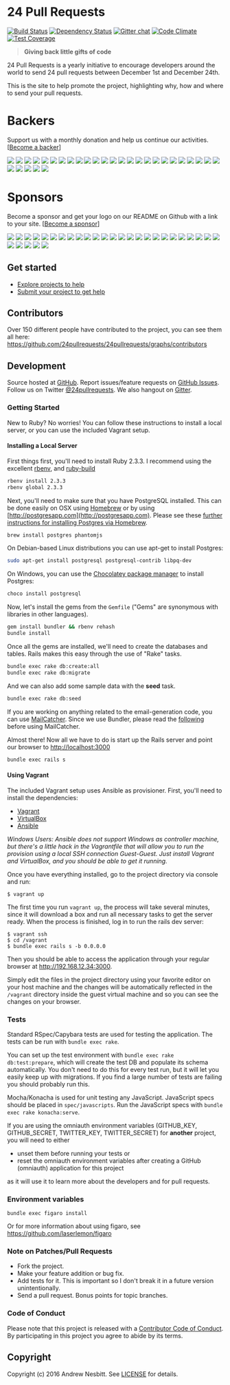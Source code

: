 # 24 Pull Requests

[![Build Status](https://travis-ci.org/24pullrequests/24pullrequests.svg?branch=master)](https://travis-ci.org/24pullrequests/24pullrequests)
[![Dependency Status](https://img.shields.io/gemnasium/24pullrequests/24pullrequests.svg?style=flat)](https://gemnasium.com/24pullrequests/24pullrequests)
[![Gitter chat](https://img.shields.io/badge/gitter-24pullrequests-brightgreen.svg?style=flat)](https://gitter.im/24pullrequests/24pullrequests)
[![Code Climate](https://img.shields.io/codeclimate/github/24pullrequests/24pullrequests.svg?style=flat)](https://codeclimate.com/github/24pullrequests/24pullrequests)
[![Test Coverage](https://img.shields.io/codeclimate/coverage/github/24pullrequests/24pullrequests.svg?style=flat)](https://codeclimate.com/github/24pullrequests/24pullrequests)

> **Giving back little gifts of code**

24 Pull Requests is a yearly initiative to encourage developers around the world to send 24 pull requests between December 1st and December 24th.

This is the site to help promote the project, highlighting why, how and where to send your pull requests.



# Backers

Support us with a monthly donation and help us continue our activities. [[Become a backer](https://opencollective.com/24pullrequests#backer)]

<a href="https://opencollective.com/24pullrequests/backer/0/website" target="_blank"><img src="https://opencollective.com/24pullrequests/backer/0/avatar.svg"></a>
<a href="https://opencollective.com/24pullrequests/backer/1/website" target="_blank"><img src="https://opencollective.com/24pullrequests/backer/1/avatar.svg"></a>
<a href="https://opencollective.com/24pullrequests/backer/2/website" target="_blank"><img src="https://opencollective.com/24pullrequests/backer/2/avatar.svg"></a>
<a href="https://opencollective.com/24pullrequests/backer/3/website" target="_blank"><img src="https://opencollective.com/24pullrequests/backer/3/avatar.svg"></a>
<a href="https://opencollective.com/24pullrequests/backer/4/website" target="_blank"><img src="https://opencollective.com/24pullrequests/backer/4/avatar.svg"></a>
<a href="https://opencollective.com/24pullrequests/backer/5/website" target="_blank"><img src="https://opencollective.com/24pullrequests/backer/5/avatar.svg"></a>
<a href="https://opencollective.com/24pullrequests/backer/6/website" target="_blank"><img src="https://opencollective.com/24pullrequests/backer/6/avatar.svg"></a>
<a href="https://opencollective.com/24pullrequests/backer/7/website" target="_blank"><img src="https://opencollective.com/24pullrequests/backer/7/avatar.svg"></a>
<a href="https://opencollective.com/24pullrequests/backer/8/website" target="_blank"><img src="https://opencollective.com/24pullrequests/backer/8/avatar.svg"></a>
<a href="https://opencollective.com/24pullrequests/backer/9/website" target="_blank"><img src="https://opencollective.com/24pullrequests/backer/9/avatar.svg"></a>
<a href="https://opencollective.com/24pullrequests/backer/10/website" target="_blank"><img src="https://opencollective.com/24pullrequests/backer/10/avatar.svg"></a>
<a href="https://opencollective.com/24pullrequests/backer/11/website" target="_blank"><img src="https://opencollective.com/24pullrequests/backer/11/avatar.svg"></a>
<a href="https://opencollective.com/24pullrequests/backer/12/website" target="_blank"><img src="https://opencollective.com/24pullrequests/backer/12/avatar.svg"></a>
<a href="https://opencollective.com/24pullrequests/backer/13/website" target="_blank"><img src="https://opencollective.com/24pullrequests/backer/13/avatar.svg"></a>
<a href="https://opencollective.com/24pullrequests/backer/14/website" target="_blank"><img src="https://opencollective.com/24pullrequests/backer/14/avatar.svg"></a>
<a href="https://opencollective.com/24pullrequests/backer/15/website" target="_blank"><img src="https://opencollective.com/24pullrequests/backer/15/avatar.svg"></a>
<a href="https://opencollective.com/24pullrequests/backer/16/website" target="_blank"><img src="https://opencollective.com/24pullrequests/backer/16/avatar.svg"></a>
<a href="https://opencollective.com/24pullrequests/backer/17/website" target="_blank"><img src="https://opencollective.com/24pullrequests/backer/17/avatar.svg"></a>
<a href="https://opencollective.com/24pullrequests/backer/18/website" target="_blank"><img src="https://opencollective.com/24pullrequests/backer/18/avatar.svg"></a>
<a href="https://opencollective.com/24pullrequests/backer/19/website" target="_blank"><img src="https://opencollective.com/24pullrequests/backer/19/avatar.svg"></a>
<a href="https://opencollective.com/24pullrequests/backer/20/website" target="_blank"><img src="https://opencollective.com/24pullrequests/backer/20/avatar.svg"></a>
<a href="https://opencollective.com/24pullrequests/backer/21/website" target="_blank"><img src="https://opencollective.com/24pullrequests/backer/21/avatar.svg"></a>
<a href="https://opencollective.com/24pullrequests/backer/22/website" target="_blank"><img src="https://opencollective.com/24pullrequests/backer/22/avatar.svg"></a>
<a href="https://opencollective.com/24pullrequests/backer/23/website" target="_blank"><img src="https://opencollective.com/24pullrequests/backer/23/avatar.svg"></a>
<a href="https://opencollective.com/24pullrequests/backer/24/website" target="_blank"><img src="https://opencollective.com/24pullrequests/backer/24/avatar.svg"></a>
<a href="https://opencollective.com/24pullrequests/backer/25/website" target="_blank"><img src="https://opencollective.com/24pullrequests/backer/25/avatar.svg"></a>
<a href="https://opencollective.com/24pullrequests/backer/26/website" target="_blank"><img src="https://opencollective.com/24pullrequests/backer/26/avatar.svg"></a>
<a href="https://opencollective.com/24pullrequests/backer/27/website" target="_blank"><img src="https://opencollective.com/24pullrequests/backer/27/avatar.svg"></a>
<a href="https://opencollective.com/24pullrequests/backer/28/website" target="_blank"><img src="https://opencollective.com/24pullrequests/backer/28/avatar.svg"></a>
<a href="https://opencollective.com/24pullrequests/backer/29/website" target="_blank"><img src="https://opencollective.com/24pullrequests/backer/29/avatar.svg"></a>


# Sponsors

Become a sponsor and get your logo on our README on Github with a link to your site. [[Become a sponsor](https://opencollective.com/24pullrequests#sponsor)]

<a href="https://opencollective.com/24pullrequests/sponsor/0/website" target="_blank"><img src="https://opencollective.com/24pullrequests/sponsor/0/avatar.svg"></a>
<a href="https://opencollective.com/24pullrequests/sponsor/1/website" target="_blank"><img src="https://opencollective.com/24pullrequests/sponsor/1/avatar.svg"></a>
<a href="https://opencollective.com/24pullrequests/sponsor/2/website" target="_blank"><img src="https://opencollective.com/24pullrequests/sponsor/2/avatar.svg"></a>
<a href="https://opencollective.com/24pullrequests/sponsor/3/website" target="_blank"><img src="https://opencollective.com/24pullrequests/sponsor/3/avatar.svg"></a>
<a href="https://opencollective.com/24pullrequests/sponsor/4/website" target="_blank"><img src="https://opencollective.com/24pullrequests/sponsor/4/avatar.svg"></a>
<a href="https://opencollective.com/24pullrequests/sponsor/5/website" target="_blank"><img src="https://opencollective.com/24pullrequests/sponsor/5/avatar.svg"></a>
<a href="https://opencollective.com/24pullrequests/sponsor/6/website" target="_blank"><img src="https://opencollective.com/24pullrequests/sponsor/6/avatar.svg"></a>
<a href="https://opencollective.com/24pullrequests/sponsor/7/website" target="_blank"><img src="https://opencollective.com/24pullrequests/sponsor/7/avatar.svg"></a>
<a href="https://opencollective.com/24pullrequests/sponsor/8/website" target="_blank"><img src="https://opencollective.com/24pullrequests/sponsor/8/avatar.svg"></a>
<a href="https://opencollective.com/24pullrequests/sponsor/9/website" target="_blank"><img src="https://opencollective.com/24pullrequests/sponsor/9/avatar.svg"></a>
<a href="https://opencollective.com/24pullrequests/sponsor/10/website" target="_blank"><img src="https://opencollective.com/24pullrequests/sponsor/10/avatar.svg"></a>
<a href="https://opencollective.com/24pullrequests/sponsor/11/website" target="_blank"><img src="https://opencollective.com/24pullrequests/sponsor/11/avatar.svg"></a>
<a href="https://opencollective.com/24pullrequests/sponsor/12/website" target="_blank"><img src="https://opencollective.com/24pullrequests/sponsor/12/avatar.svg"></a>
<a href="https://opencollective.com/24pullrequests/sponsor/13/website" target="_blank"><img src="https://opencollective.com/24pullrequests/sponsor/13/avatar.svg"></a>
<a href="https://opencollective.com/24pullrequests/sponsor/14/website" target="_blank"><img src="https://opencollective.com/24pullrequests/sponsor/14/avatar.svg"></a>
<a href="https://opencollective.com/24pullrequests/sponsor/15/website" target="_blank"><img src="https://opencollective.com/24pullrequests/sponsor/15/avatar.svg"></a>
<a href="https://opencollective.com/24pullrequests/sponsor/16/website" target="_blank"><img src="https://opencollective.com/24pullrequests/sponsor/16/avatar.svg"></a>
<a href="https://opencollective.com/24pullrequests/sponsor/17/website" target="_blank"><img src="https://opencollective.com/24pullrequests/sponsor/17/avatar.svg"></a>
<a href="https://opencollective.com/24pullrequests/sponsor/18/website" target="_blank"><img src="https://opencollective.com/24pullrequests/sponsor/18/avatar.svg"></a>
<a href="https://opencollective.com/24pullrequests/sponsor/19/website" target="_blank"><img src="https://opencollective.com/24pullrequests/sponsor/19/avatar.svg"></a>
<a href="https://opencollective.com/24pullrequests/sponsor/20/website" target="_blank"><img src="https://opencollective.com/24pullrequests/sponsor/20/avatar.svg"></a>
<a href="https://opencollective.com/24pullrequests/sponsor/21/website" target="_blank"><img src="https://opencollective.com/24pullrequests/sponsor/21/avatar.svg"></a>
<a href="https://opencollective.com/24pullrequests/sponsor/22/website" target="_blank"><img src="https://opencollective.com/24pullrequests/sponsor/22/avatar.svg"></a>
<a href="https://opencollective.com/24pullrequests/sponsor/23/website" target="_blank"><img src="https://opencollective.com/24pullrequests/sponsor/23/avatar.svg"></a>
<a href="https://opencollective.com/24pullrequests/sponsor/24/website" target="_blank"><img src="https://opencollective.com/24pullrequests/sponsor/24/avatar.svg"></a>
<a href="https://opencollective.com/24pullrequests/sponsor/25/website" target="_blank"><img src="https://opencollective.com/24pullrequests/sponsor/25/avatar.svg"></a>
<a href="https://opencollective.com/24pullrequests/sponsor/26/website" target="_blank"><img src="https://opencollective.com/24pullrequests/sponsor/26/avatar.svg"></a>
<a href="https://opencollective.com/24pullrequests/sponsor/27/website" target="_blank"><img src="https://opencollective.com/24pullrequests/sponsor/27/avatar.svg"></a>
<a href="https://opencollective.com/24pullrequests/sponsor/28/website" target="_blank"><img src="https://opencollective.com/24pullrequests/sponsor/28/avatar.svg"></a>
<a href="https://opencollective.com/24pullrequests/sponsor/29/website" target="_blank"><img src="https://opencollective.com/24pullrequests/sponsor/29/avatar.svg"></a>


## Get started

* [Explore projects to help](http://24pullrequests.com/projects)
* [Submit your project to get help](http://24pullrequests.com/projects/new)

## Contributors

Over 150 different people have contributed to the project, you can see them all here: https://github.com/24pullrequests/24pullrequests/graphs/contributors

## Development

Source hosted at [GitHub](https://github.com/24pullrequests/24pullrequests).
Report issues/feature requests on [GitHub Issues](https://github.com/24pullrequests/24pullrequests/issues). Follow us on Twitter [@24pullrequests](https://twitter.com/24pullrequests). We also hangout on [Gitter](https://gitter.im/24pullrequests/24pullrequests).

### Getting Started

New to Ruby? No worries! You can follow these instructions to install a local server, or you can use the included Vagrant setup.

#### Installing a Local Server

First things first, you'll need to install Ruby 2.3.3. I recommend using the excellent [rbenv](https://github.com/rbenv/rbenv),
and [ruby-build](https://github.com/rbenv/ruby-build)

```bash
rbenv install 2.3.3
rbenv global 2.3.3
```

Next, you'll need to make sure that you have PostgreSQL installed. This can be
done easily on OSX using [Homebrew](http://mxcl.github.io/homebrew/) or by using [http://postgresapp.com](http://postgresapp.com). Please see these [further instructions for installing Postgres via Homebrew](http://www.mikeball.us/blog/setting-up-postgres-with-homebrew/).

```bash
brew install postgres phantomjs
```

On Debian-based Linux distributions you can use apt-get to install Postgres:

```bash
sudo apt-get install postgresql postgresql-contrib libpq-dev
```

On Windows, you can use the [Chocolatey package manager](http://chocolatey.org/) to install Postgres:

```bash
choco install postgresql
```

Now, let's install the gems from the `Gemfile` ("Gems" are synonymous with libraries in other
languages).

```bash
gem install bundler && rbenv rehash
bundle install
```

Once all the gems are installed, we'll need to create the databases and
tables. Rails makes this easy through the use of "Rake" tasks.

```bash
bundle exec rake db:create:all
bundle exec rake db:migrate
```

And we can also add some sample data with the **seed** task.

```bash
bundle exec rake db:seed
```

If you are working on anything related to the email-generation code, you can use [MailCatcher](https://github.com/sj26/mailcatcher).
Since we use Bundler, please read the [following](https://github.com/sj26/mailcatcher#bundler) before using MailCatcher.

Almost there! Now all we have to do is start up the Rails server and point
our browser to <http://localhost:3000>

```bash
bundle exec rails s
```
#### Using Vagrant

The included Vagrant setup uses Ansible as provisioner. First, you'll need to install the dependencies:

 * [Vagrant](https://www.vagrantup.com/downloads.html)
 * [VirtualBox](https://www.virtualbox.org/wiki/Downloads)
 * [Ansible](http://docs.ansible.com/intro_installation.html)

_Windows Users: Ansible does not support Windows as controller machine, but there's a little hack in the Vagrantfile that will allow you to run the provision using a local
SSH connection Guest-Guest. Just install Vagrant and VirtualBox, and you should be able to get it running._

Once you have everything installed, go to the project directory via console and run:

    $ vagrant up

The first time you run `vagrant up`, the process will take several minutes, since it will download a box and run all necessary tasks to get the server ready. When the process
is finished, log in to run the rails dev server:

    $ vagrant ssh
    $ cd /vagrant
    $ bundle exec rails s -b 0.0.0.0

Then you should be able to access the application through your regular browser at http://192.168.12.34:3000.

Simply edit the files in the project directory using your favorite editor on your host machine and the changes will be automatically reflected in the `/vagrant` directory inside the guest virtual machine and so you can see the changes on your browser.

### Tests

Standard RSpec/Capybara tests are used for testing the application. The tests can be run with `bundle exec rake`.

You can set up the test environment with `bundle exec rake db:test:prepare`, which will create the test DB and populate its schema automatically. You don't need to do this for every test run, but it will let you easily keep up with migrations. If you find a large number of tests are failing you should probably run this.

Mocha/Konacha is used for unit testing any JavaScript. JavaScript specs
should be placed in `spec/javascripts`. Run the JavaScript specs with
`bundle exec rake konacha:serve`.

If you are using the omniauth environment variables
(GITHUB_KEY, GITHUB_SECRET, TWITTER_KEY, TWITTER_SECRET)
for **another** project, you will need to either
 * unset them before running your tests or
 * reset the omniauth environment variables after creating a GitHub (omniauth) application for this project

as it will use it to learn more about the developers and for pull requests.

### Environment variables

`bundle exec figaro install`

Or for more information about using figaro, see https://github.com/laserlemon/figaro

### Note on Patches/Pull Requests

 * Fork the project.
 * Make your feature addition or bug fix.
 * Add tests for it. This is important so I don't break it in a future version unintentionally.
 * Send a pull request. Bonus points for topic branches.

### Code of Conduct

Please note that this project is released with a [Contributor Code of Conduct](CODE_OF_CONDUCT.md). By participating in this project you agree to abide by its terms.

## Copyright

Copyright (c) 2016 Andrew Nesbitt. See [LICENSE](https://github.com/24pullrequests/24pullrequests/blob/master/LICENSE) for details.
